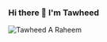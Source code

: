 ### Hi there 👋 I'm Tawheed

<img src="https://raw.githubusercontent.com/tawrahim/tarahim/master/Artboard.png" alt="Tawheed A Raheem">

<!--
**tawrahim/tawrahim** is a ✨ _special_ ✨ repository because its `README.md` (this file) appears on your GitHub profile.

Here are some ideas to get you started:

- 🔭 I’m currently working on ...
- 🌱 I’m currently learning ...
- 👯 I’m looking to collaborate on ...
- 🤔 I’m looking for help with ...
- 💬 Ask me about ...
- 📫 How to reach me: ...
- 😄 Pronouns: ...
- ⚡ Fun fact: ...
-->


